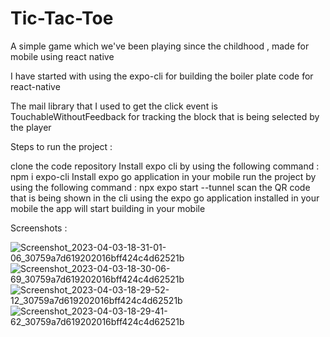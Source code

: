 # Tic-Tac-Toe
A simple game which we've been playing since the childhood , made for mobile using react native


I have started with using the expo-cli for building the boiler plate code for react-native

The mail library that I used to get the click event is TouchableWithoutFeedback for tracking the block that is being selected by the player

Steps to run the project :

clone the code repository 
Install expo cli by using the following command : npm i expo-cli
Install expo go application in your mobile
run the project by using the following command : npx expo start --tunnel
scan the QR code that is being shown in the cli using the expo go application installed in your mobile
the app will start building in your mobile

Screenshots :

![Screenshot_2023-04-03-18-31-01-06_30759a7d619202016bff424c4d62521b](https://user-images.githubusercontent.com/62323108/229517812-794d5531-1f50-4311-a1c1-3ecf9184c9b1.jpg)
![Screenshot_2023-04-03-18-30-06-69_30759a7d619202016bff424c4d62521b](https://user-images.githubusercontent.com/62323108/229517826-d1b816de-9ae6-4b78-a568-03826fe2f022.jpg)
![Screenshot_2023-04-03-18-29-52-12_30759a7d619202016bff424c4d62521b](https://user-images.githubusercontent.com/62323108/229517829-fb2bfd3e-de21-4f73-8508-76af3c28af83.jpg)
![Screenshot_2023-04-03-18-29-41-62_30759a7d619202016bff424c4d62521b](https://user-images.githubusercontent.com/62323108/229517831-43202dff-4ca2-485d-988f-8dee8612dac4.jpg)




